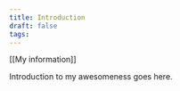 ```yaml
---
title: Introduction
draft: false
tags:
---
```


[[My information]]

Introduction to my awesomeness goes here.
 
